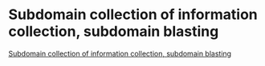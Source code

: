 # Subdomain collection of information collection, subdomain blasting
[Subdomain collection of information collection, subdomain blasting](https://aiwithcloud.com/2022/09/15/subdomain_collection_of_information_collection_subdomain_blasting/)